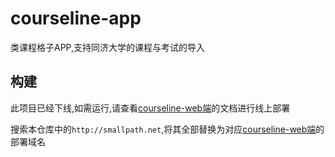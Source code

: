 # courseline-app
类课程格子APP,支持同济大学的课程与考试的导入

## 构建
此项目已经下线,如需运行,请查看[courseline-web端](https://github.com/Ourobj-soa-final/courseline-web)的文档进行线上部署

搜索本仓库中的`http://smallpath.net`,将其全部替换为对应[courseline-web端](https://github.com/Ourobj-soa-final/courseline-web)的部署域名

